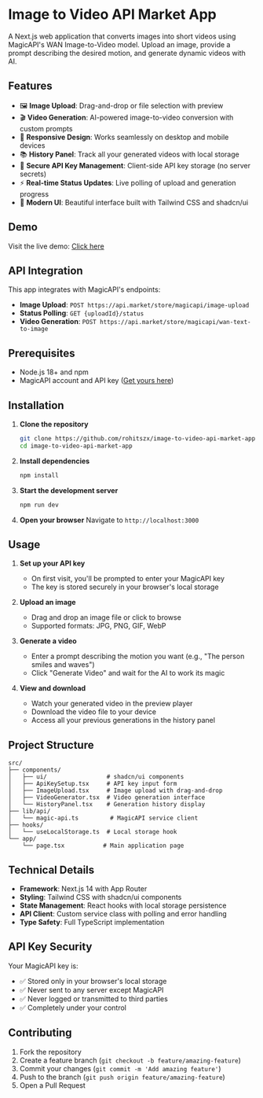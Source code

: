 
# Image to Video API Market App

A Next.js web application that converts images into short videos using MagicAPI's WAN Image-to-Video model. Upload an image, provide a prompt describing the desired motion, and generate dynamic videos with AI.

## Features

- 🖼️ **Image Upload**: Drag-and-drop or file selection with preview
- 🎬 **Video Generation**: AI-powered image-to-video conversion with custom prompts
- 📱 **Responsive Design**: Works seamlessly on desktop and mobile devices
- 📚 **History Panel**: Track all your generated videos with local storage
- 🔐 **Secure API Key Management**: Client-side API key storage (no server secrets)
- ⚡ **Real-time Status Updates**: Live polling of upload and generation progress
- 🎨 **Modern UI**: Beautiful interface built with Tailwind CSS and shadcn/ui

## Demo

Visit the live demo: [Click here](https://apimarket1.netlify.app/)

## API Integration

This app integrates with MagicAPI's endpoints:
- **Image Upload**: `POST https://api.market/store/magicapi/image-upload`
- **Status Polling**: `GET {uploadId}/status`
- **Video Generation**: `POST https://api.market/store/magicapi/wan-text-to-image`

## Prerequisites

- Node.js 18+ and npm
- MagicAPI account and API key ([Get yours here](https://api.market/store/magicapi))

## Installation

1. **Clone the repository**
   ```bash
   git clone https://github.com/rohitszx/image-to-video-api-market-app.git
   cd image-to-video-api-market-app
   ```

2. **Install dependencies**
   ```bash
   npm install
   ```

3. **Start the development server**
   ```bash
   npm run dev
   ```

4. **Open your browser**
   Navigate to `http://localhost:3000`

## Usage

1. **Set up your API key**
   - On first visit, you'll be prompted to enter your MagicAPI key
   - The key is stored securely in your browser's local storage

2. **Upload an image**
   - Drag and drop an image file or click to browse
   - Supported formats: JPG, PNG, GIF, WebP

3. **Generate a video**
   - Enter a prompt describing the motion you want (e.g., "The person smiles and waves")
   - Click "Generate Video" and wait for the AI to work its magic

4. **View and download**
   - Watch your generated video in the preview player
   - Download the video file to your device
   - Access all your previous generations in the history panel

## Project Structure

```
src/
├── components/
│   ├── ui/                 # shadcn/ui components
│   ├── ApiKeySetup.tsx     # API key input form
│   ├── ImageUpload.tsx     # Image upload with drag-and-drop
│   ├── VideoGenerator.tsx  # Video generation interface
│   └── HistoryPanel.tsx    # Generation history display
├── lib/api/
│   └── magic-api.ts         # MagicAPI service client
├── hooks/
│   └── useLocalStorage.ts  # Local storage hook
└── app/
    └── page.tsx           # Main application page
```

## Technical Details

- **Framework**: Next.js 14 with App Router
- **Styling**: Tailwind CSS with shadcn/ui components
- **State Management**: React hooks with local storage persistence
- **API Client**: Custom service class with polling and error handling
- **Type Safety**: Full TypeScript implementation

## API Key Security

Your MagicAPI key is:
- ✅ Stored only in your browser's local storage
- ✅ Never sent to any server except MagicAPI
- ✅ Never logged or transmitted to third parties
- ✅ Completely under your control

## Contributing

1. Fork the repository
2. Create a feature branch (`git checkout -b feature/amazing-feature`)
3. Commit your changes (`git commit -m 'Add amazing feature'`)
4. Push to the branch (`git push origin feature/amazing-feature`)
5. Open a Pull Request





